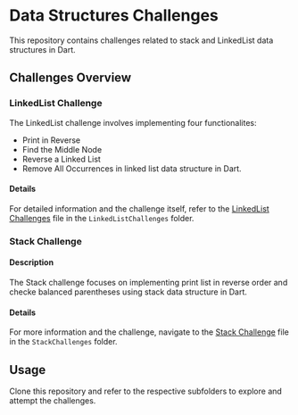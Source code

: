 # Data Structures Challenges

This repository contains challenges related to stack and LinkedList data structures in Dart.

## Challenges Overview

### LinkedList Challenge


The LinkedList challenge involves implementing four functionalites:
- Print in Reverse
- Find the Middle Node
- Reverse a Linked List
- Remove All Occurrences
in linked list data structure in Dart.

#### Details

For detailed information and the challenge itself, refer to the [LinkedList Challenges](./Linkedlist_chalenges/ChallengesCodsParts.md) file in the `LinkedListChallenges` folder.

### Stack Challenge

#### Description

The Stack challenge focuses on implementing print list in reverse order and checke balanced parentheses using stack data structure in Dart.

#### Details

For more information and the challenge, navigate to the [Stack Challenge](./Stack_chalenges/ChallengesCodeParts.md) file in the `StackChallenges` folder.

## Usage

Clone this repository and refer to the respective subfolders to explore and attempt the challenges.

